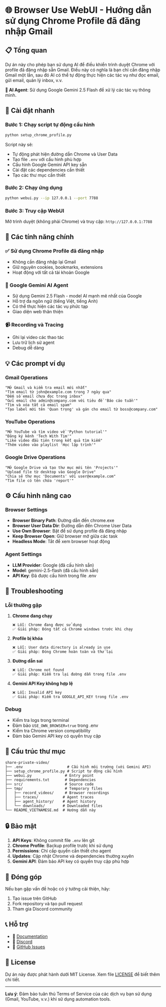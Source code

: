 # 🌐 Browser Use WebUI - Hướng dẫn sử dụng Chrome Profile đã đăng nhập Gmail

## 📋 Tổng quan

Dự án này cho phép bạn sử dụng AI để điều khiển trình duyệt Chrome với profile đã đăng nhập sẵn Gmail. Điều này có nghĩa là bạn chỉ cần đăng nhập Gmail một lần, sau đó AI có thể tự động thực hiện các tác vụ như đọc email, gửi email, quản lý inbox, v.v.

**🤖 AI Agent**: Sử dụng Google Gemini 2.5 Flash để xử lý các tác vụ thông minh.

## 🚀 Cài đặt nhanh

### Bước 1: Chạy script tự động cấu hình
```bash
python setup_chrome_profile.py
```

Script này sẽ:
- Tự động phát hiện đường dẫn Chrome và User Data
- Tạo file `.env` với cấu hình phù hợp
- Cấu hình Google Gemini API key sẵn
- Cài đặt các dependencies cần thiết
- Tạo các thư mục cần thiết

### Bước 2: Chạy ứng dụng
```bash
python webui.py --ip 127.0.0.1 --port 7788
```

### Bước 3: Truy cập WebUI
Mở trình duyệt (không phải Chrome) và truy cập: `http://127.0.0.1:7788`

## 🎯 Các tính năng chính

### ✅ Sử dụng Chrome Profile đã đăng nhập
- Không cần đăng nhập lại Gmail
- Giữ nguyên cookies, bookmarks, extensions
- Hoạt động với tất cả tài khoản Google

### 🤖 Google Gemini AI Agent
- Sử dụng Gemini 2.5 Flash - model AI mạnh mẽ nhất của Google
- Hỗ trợ đa ngôn ngữ (tiếng Việt, tiếng Anh)
- Có thể thực hiện các tác vụ phức tạp
- Giao diện web thân thiện

### 📹 Recording và Tracing
- Ghi lại video các thao tác
- Lưu trữ lịch sử agent
- Debug dễ dàng

## 💡 Các prompt ví dụ

### Gmail Operations
```
"Mở Gmail và kiểm tra email mới nhất"
"Tìm email từ john@example.com trong 7 ngày qua"
"Đếm số email chưa đọc trong inbox"
"Gửi email cho admin@company.com với tiêu đề 'Báo cáo tuần'"
"Tìm và xóa tất cả email spam"
"Tạo label mới tên 'Quan trọng' và gán cho email từ boss@company.com"
```

### YouTube Operations
```
"Mở YouTube và tìm video về 'Python tutorial'"
"Đăng ký kênh 'Tech With Tim'"
"Like video đầu tiên trong kết quả tìm kiếm"
"Thêm video vào playlist 'Học lập trình'"
```

### Google Drive Operations
```
"Mở Google Drive và tạo thư mục mới tên 'Projects'"
"Upload file từ desktop vào Google Drive"
"Chia sẻ thư mục 'Documents' với user@example.com"
"Tìm file có tên chứa 'report'"
```

## ⚙️ Cấu hình nâng cao

### Browser Settings
- **Browser Binary Path**: Đường dẫn đến chrome.exe
- **Browser User Data Dir**: Đường dẫn đến Chrome User Data
- **Use Own Browser**: Bật để sử dụng profile đã đăng nhập
- **Keep Browser Open**: Giữ browser mở giữa các task
- **Headless Mode**: Tắt để xem browser hoạt động

### Agent Settings
- **LLM Provider**: Google (đã cấu hình sẵn)
- **Model**: gemini-2.5-flash (đã cấu hình sẵn)
- **API Key**: Đã được cấu hình trong file .env

## 🔧 Troubleshooting

### Lỗi thường gặp

1. **Chrome đang chạy**
   ```
   ❌ Lỗi: Chrome đang được sử dụng
   ✅ Giải pháp: Đóng tất cả Chrome windows trước khi chạy
   ```

2. **Profile bị khóa**
   ```
   ❌ Lỗi: User data directory is already in use
   ✅ Giải pháp: Đóng Chrome hoàn toàn và thử lại
   ```

3. **Đường dẫn sai**
   ```
   ❌ Lỗi: Chrome not found
   ✅ Giải pháp: Kiểm tra lại đường dẫn trong file .env
   ```

4. **Gemini API Key không hợp lệ**
   ```
   ❌ Lỗi: Invalid API key
   ✅ Giải pháp: Kiểm tra GOOGLE_API_KEY trong file .env
   ```

### Debug
- Kiểm tra logs trong terminal
- Đảm bảo `USE_OWN_BROWSER=true` trong .env
- Kiểm tra Chrome version compatibility
- Đảm bảo Gemini API key có quyền truy cập

## 📁 Cấu trúc thư mục

```
share-private-video/
├── .env                    # Cấu hình môi trường (với Gemini API)
├── setup_chrome_profile.py # Script tự động cấu hình
├── webui.py               # Entry point
├── requirements.txt       # Dependencies
├── src/                   # Source code
├── tmp/                   # Temporary files
│   ├── record_videos/     # Browser recordings
│   ├── traces/           # Agent traces
│   ├── agent_history/    # Agent history
│   └── downloads/        # Downloaded files
└── README_VIETNAMESE.md  # Hướng dẫn này
```

## 🔒 Bảo mật

1. **API Keys**: Không commit file `.env` lên git
2. **Chrome Profile**: Backup profile trước khi sử dụng
3. **Permissions**: Chỉ cấp quyền cần thiết cho agent
4. **Updates**: Cập nhật Chrome và dependencies thường xuyên
5. **Gemini API**: Đảm bảo API key có quyền truy cập phù hợp

## 🤝 Đóng góp

Nếu bạn gặp vấn đề hoặc có ý tưởng cải thiện, hãy:
1. Tạo issue trên GitHub
2. Fork repository và tạo pull request
3. Tham gia Discord community

## 📞 Hỗ trợ

- 📖 [Documentation](https://docs.browser-use.com)
- 💬 [Discord](https://link.browser-use.com/discord)
- 🐛 [GitHub Issues](https://github.com/browser-use/web-ui/issues)

## 📄 License

Dự án này được phát hành dưới MIT License. Xem file [LICENSE](LICENSE) để biết thêm chi tiết.

---

**Lưu ý**: Đảm bảo tuân thủ Terms of Service của các dịch vụ bạn sử dụng (Gmail, YouTube, v.v.) khi sử dụng automation tools. 